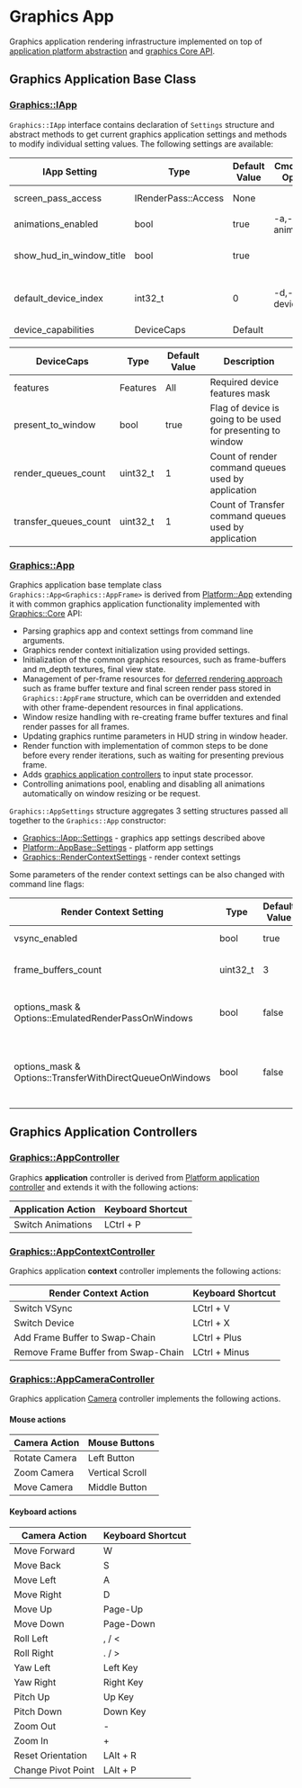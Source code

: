 # Graphics App

Graphics application rendering infrastructure implemented on top of [application platform abstraction](../../Platform/App)
and [graphics Core API](../Core).

## Graphics Application Base Class

### [Graphics::IApp](Include/Methane/Graphics/App.h)

`Graphics::IApp` interface contains declaration of `Settings` structure and abstract methods
to get current graphics application settings and methods to modify individual setting values.
The following settings are available:

| IApp Setting             | Type               | Default Value | Cmd-Line Option | Description                                                                                            |
|--------------------------|--------------------|---------------|-----------------|--------------------------------------------------------------------------------------------------------|
| screen_pass_access       | IRenderPass::Access | None          |                 | Render pass access mask Graphics::IRenderPass::Access                                                   |
| animations_enabled       | bool               | true          | -a,--animations | Flag to enable or disable all animations                                                               |
| show_hud_in_window_title | bool               | true          |                 | Flag to display or hide graphics runtime parameters in window title                                    |
| default_device_index     | int32_t            | 0             | -d,--device     | Default GPU device used at startup: 0 - default h/w GPU, 1 - second h/w GPU, -1 - emulated WARP device |
| device_capabilities      | DeviceCaps         | Default       |                 | Device capabilities                                                                                    |

| DeviceCaps            | Type                 | Default Value | Description                                                 |
|-----------------------|----------------------|---------------|-------------------------------------------------------------|
| features              | Features             | All           | Required device features mask                               |
| present_to_window     | bool                 | true          | Flag of device is going to be used for presenting to window |
| render_queues_count   | uint32_t             | 1             | Count of render command queues used by application          |  
| transfer_queues_count | uint32_t             | 1             | Count of Transfer command queues used by application        |

### [Graphics::App](Include/Methane/Graphics/App.hpp)

Graphics application base template class `Graphics::App<Graphics::AppFrame>` is derived from [Platform::App](../../Platform/App)
extending it with common graphics application functionality implemented with [Graphics::Core](../Core) API:
- Parsing graphics app and context settings from command line arguments.
- Graphics render context initialization using provided settings.
- Initialization of the common graphics resources, such as frame-buffers and m_depth textures, final view state.
- Management of per-frame resources for [deferred rendering approach](https://docs.microsoft.com/en-us/windows/win32/direct3d11/overviews-direct3d-11-render-multi-thread-render)
such as frame buffer texture and final screen render pass stored in `Graphics::AppFrame` structure, which can be overridden
and extended with other frame-dependent resources in final applications.
- Window resize handling with re-creating frame buffer textures and final render passes for all frames.
- Updating graphics runtime parameters in HUD string in window header.
- Render function with implementation of common steps to be done before every render iterations, such as waiting for presenting previous frame.
- Adds [graphics application controllers](#graphics-application-controllers) to input state processor.
- Controlling animations pool, enabling and disabling all animations automatically on window resizing or be request.

`Graphics::AppSettings` structure aggregates 3 setting structures passed all together to the `Graphics::App` constructor:
- [Graphics::IApp::Settings](#graphicsiappincludemethanegraphicsapph) - graphics app settings described above
- [Platform::AppBase::Settings](../../Platform/App/README.md#platformappbaseincludemethaneplatformappbaseh) - platform app settings
- [Graphics::RenderContextSettings](../Core) - render context settings

Some parameters of the render context settings can be also changed with command line flags:

| Render Context Setting                               | Type     | Default Value | Cmd-Line Option             | Description           |
|------------------------------------------------------|----------|---------------|-----------------------------|-----------------------|
| vsync_enabled                                        | bool     | true          | -v,--vsync                  | Vertical synchronization |
| frame_buffers_count                                  | uint32_t | 3             | -b,--frame-buffers          | Frame buffers count in swap-chain |
| options_mask & Options::EmulatedRenderPassOnWindows  | bool     | false         | -e,--emulated-render-pass   | Render pass emulation on Windows |
| options_mask & Options::TransferWithDirectQueueOnWindows | bool     | false         | -q,--transfer-with-direct-queue | Transfer command lists and queues use DIRECT instead of COPY type in DX API |

## Graphics Application Controllers

### [Graphics::AppController](Include/Methane/Graphics/AppController.h)

Graphics **application** controller is derived from [Platform application controller](../../Platform/App/README.md#platformappcontrollerincludemethaneplatformappcontrollerh) and
extends it with the following actions:

| Application Action                  | Keyboard Shortcut   |
|-------------------------------------|---------------------|
| Switch Animations                   | LCtrl + P           |

### [Graphics::AppContextController](Include/Methane/Graphics/AppContextController.h)

Graphics application **context** controller implements the following actions:

| Render Context Action               | Keyboard Shortcut   |
|-------------------------------------|---------------------|
| Switch VSync                        | LCtrl + V           |
| Switch Device                       | LCtrl + X           |
| Add Frame Buffer to Swap-Chain      | LCtrl + Plus        |
| Remove Frame Buffer from Swap-Chain | LCtrl + Minus       |

### [Graphics::AppCameraController](Include/Methane/Graphics/AppCameraController.h)

Graphics application [Camera](../Camera) controller implements the following actions.

#### Mouse actions

| Camera Action                       | Mouse Buttons       |
|-------------------------------------|---------------------|
| Rotate Camera                       | Left Button         |
| Zoom Camera                         | Vertical Scroll     |
| Move Camera                         | Middle Button       |

#### Keyboard actions

| Camera Action                       | Keyboard Shortcut   |
|-------------------------------------|---------------------|
| Move Forward                        | W                   |
| Move Back                           | S                   |
| Move Left                           | A                   |
| Move Right                          | D                   |
| Move Up                             | Page-Up             |
| Move Down                           | Page-Down           |
| Roll Left                           | , / <               |
| Roll Right                          | . / >               |
| Yaw Left                            | Left Key            |
| Yaw Right                           | Right Key           |
| Pitch Up                            | Up Key              |
| Pitch Down                          | Down Key            |
| Zoom Out                            | -                   |
| Zoom In                             | +                   |
| Reset Orientation                   | LAlt + R            |
| Change Pivot Point                  | LAlt + P            |